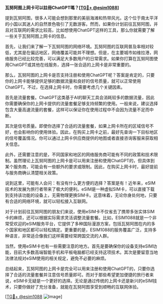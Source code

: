 **瓦努阿图上网卡可以註冊ChatGPT嗎？[[TG💪+ @esim1088](https://t.me/s/esim1088)]**

提到瓦努阿图，很多人可能会想到那里的美丽海滩和热带风光。这个位于南太平洋的小国以其迷人的自然景色吸引了无数游客。然而，如果你计划前往瓦努阿图，并且对互联网的需求比较高，比如想使用ChatGPT这样的工具，那么你就需要了解一些关于瓦努阿图上网卡的信息。

首先，让我们来了解一下瓦努阿图的网络环境。瓦努阿图的互联网普及率相对较低，尤其是在偏远地区，网络覆盖可能并不理想。但是，在主要城市如维拉港，网络服务已经比较完善，可以满足大多数用户的日常需求。如果你打算在瓦努阿图使用ChatGPT或其他在线服务，选择一张合适的上网卡是非常重要的。

那么，瓦努阿图的上网卡是否支持注册和使用ChatGPT呢？答案是肯定的，只要你的上网卡能够提供足够的数据流量和良好的信号质量，就可以正常使用ChatGPT。不过，在选择上网卡时，你需要考虑几个关键因素。

首先是流量套餐。ChatGPT这类基于AI的聊天工具会消耗较多的数据流量，因此你需要确保你的上网卡提供的流量套餐足够支持频繁的使用。一般来说，建议选择包含大量高速流量的套餐，这样可以保证你在使用过程中不会因为流量不足而中断。

其次是信号质量。即使你选择了合适的流量套餐，如果上网卡所在的区域信号不好，也会影响你的使用体验。因此，在购买上网卡之前，最好先查询一下目标地区的信号覆盖情况。你可以通过上网卡供应商提供的地图或者直接咨询客服来获取相关信息。

此外，还需要注意的是，不同国家和地区的网络服务商可能有不同的政策和技术限制。虽然理论上瓦努阿图的上网卡是可以用来注册和使用ChatGPT的，但具体到某个服务商，可能会有一些额外的要求或限制。因此，在购买上网卡时，最好提前与服务商确认清楚相关政策。

说到这里，可能有人会问：有没有什么更方便的选择？答案是有！近年来，eSIM技术的发展为旅行者带来了极大的便利。eSIM是一种虚拟SIM卡，可以直接下载到支持该功能的设备上，无需物理更换SIM卡。这意味着，无论你身处何地，只要有合适的网络环境，就可以轻松接入互联网。

对于计划前往瓦努阿图的朋友们来说，使用eSIM卡不仅省去了携带多张实体SIM卡的麻烦，还可以根据实际需求灵活调整流量套餐。比如，ESIM1088就是一个非常受欢迎的eSIM服务平台，它提供了多种国际漫游方案，包括瓦努阿图在内的多个国家和地区都可以轻松搞定。更重要的是，ESIM1088的服务覆盖广泛，支持多种语言，非常适合像我们这样需要经常跨国交流的人群。

当然，使用eSIM卡也有一些需要注意的地方。首先是要确保你的设备支持eSIM功能，目前大多数高端智能手机和平板电脑都已经支持这项技术。其次是要留意当地法律法规对eSIM使用的相关规定，避免不必要的麻烦。

总结起来，瓦努阿图的上网卡是完全可以用来注册和使用ChatGPT的，只要你选择了合适的流量套餐并注意信号质量即可。而对于那些希望更加便捷的旅行者来说，eSIM卡无疑是一个更好的选择。无论是通过传统的上网卡还是新兴的eSIM技术，只要你做好了充分准备，就能在瓦努阿图享受到顺畅的互联网体验。

[[TG💪+ @esim1088](https://t.me/s/esim1088) ![Image](https://i.postimg.cc/4NQfJmqS/Snipaste-2025-05-13-00-14-12.png)]